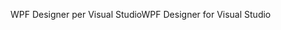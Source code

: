 <span data-ttu-id="38772-101">WPF Designer per Visual Studio</span><span class="sxs-lookup"><span data-stu-id="38772-101">WPF Designer for Visual Studio</span></span>